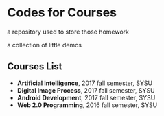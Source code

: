 # Codes for Courses

a repository used to store those homework

a collection of little demos

## Courses List

- **Artificial Intelligence**, 2017 fall semester, SYSU
- **Digital Image Process**, 2017 fall semester, SYSU
- **Android Development**, 2017 fall semester, SYSU
- **Web 2.0 Programming**, 2016 fall semester, SYSU